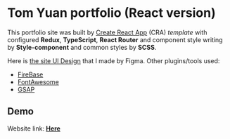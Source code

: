 # Tom Yuan portfolio (React version)

This portfolio site was built by [Create React App](https://github.com/facebook/create-react-app) (CRA) _template_ with configured **Redux**, **TypeScript**, **React Router** and component style writing by **Style-component** and common styles by **SCSS**.

Here is [the site UI Design](https://www.figma.com/file/LwJjixuvcyjqsbguMYwvtb/2022_react_site?node-id=0%3A1) that I made by Figma.
Other plugins/tools used:
- [FireBase](https://firebase.google.com/)
- [FontAwesome](https://fontawesome.com/)
- [GSAP](https://greensock.com/docs/)

## Demo
Website link: **[Here](https://t1123425.github.io/My-portfolio)**